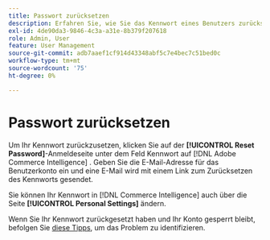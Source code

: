 ```yaml
---
title: Passwort zurücksetzen
description: Erfahren Sie, wie Sie das Kennwort eines Benutzers zurücksetzen.
exl-id: 4de90da3-9846-4c3a-a31e-8b379f207618
role: Admin, User
feature: User Management
source-git-commit: adb7aaef1cf914d43348abf5c7e4bec7c51bed0c
workflow-type: tm+mt
source-wordcount: '75'
ht-degree: 0%

---
```


# Passwort zurücksetzen

Um Ihr Kennwort zurückzusetzen, klicken Sie auf der **[!UICONTROL Reset Password]**-Anmeldeseite unter dem Feld Kennwort auf [!DNL Adobe Commerce Intelligence] . Geben Sie die E-Mail-Adresse für das Benutzerkonto ein und eine E-Mail wird mit einem Link zum Zurücksetzen des Kennworts gesendet.

Sie können Ihr Kennwort in [!DNL Commerce Intelligence] auch über die Seite **[!UICONTROL Personal Settings]** ändern.

Wenn Sie Ihr Kennwort zurückgesetzt haben und Ihr Konto gesperrt bleibt, befolgen Sie [diese Tipps](https://experienceleague.adobe.com/docs/commerce-knowledge-base/kb/troubleshooting/miscellaneous/troubleshooting-mbi-account-lockout.html), um das Problem zu identifizieren.
